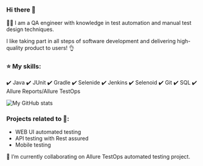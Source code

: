 ### Hi there 👋
:woman_technologist: I am a QA engineer with knowledge in test automation and manual test design techniques.

I like taking part in all steps of software development and delivering high-quality product to users! :ok_hand:
### :star: My skills:

:heavy_check_mark: Java :heavy_check_mark: JUnit :heavy_check_mark: Gradle :heavy_check_mark: Selenide :heavy_check_mark: Jenkins :heavy_check_mark: Selenoid  :heavy_check_mark: Git :heavy_check_mark: SQL :heavy_check_mark: Allure Reports/Allure TestOps 



![My GitHub stats](https://github-readme-stats.vercel.app/api?username=rocketby&show_icons=true&theme=dark)

### Projects related to :rocket::
* WEB UI automated testing
* API testing with Rest assured
* Mobile testing

🌱 I’m currently collaborating on Allure TestOps automated testing project.

<!--
**rocketby/rocketby** is a ✨ _special_ ✨ repository because its `README.md` (this file) appears on your GitHub profile.

Here are some ideas to get you started:

- 🔭 I’m currently working on ...
- 🌱 I’m currently learning ...
- 👯 I’m looking to collaborate on ...
- 🤔 I’m looking for help with ...
- 💬 Ask me about ...
- 📫 How to reach me: ...
- 😄 Pronouns: ...
- ⚡ Fun fact: ...
-->

